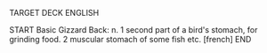 TARGET DECK
ENGLISH

START
Basic
Gizzard
Back: n. 1 second part of a bird's stomach, for grinding food. 2 muscular stomach of some fish etc. [french]
END
